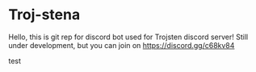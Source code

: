 # Troj-stena

Hello, this is git rep for discord bot used for Trojsten discord server! Still under development, but you can join on https://discord.gg/c68kv84

test

